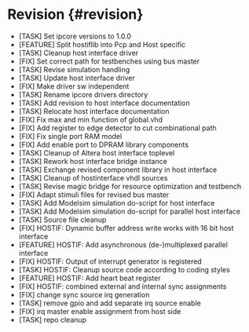 Revision {#revision}
========

- [TASK] Set ipcore versions to 1.0.0
- [FEATURE] Split hostiflib into Pcp and Host specific
- [TASK] Cleanup host interface driver
- [FIX] Set correct path for testbenches using bus master
- [TASK] Revise simulation handling
- [TASK] Update host interface driver
- [FIX] Make driver sw independent
- [TASK] Rename ipcore drivers directory
- [TASK] Add revision to host interface documentation
- [TASK] Relocate host interface documentation
- [FIX] Fix max and min function of global.vhd
- [FIX] Add register to edge detector to cut combinational path
- [FIX] Fix single port RAM model
- [FIX] Add enable port to DPRAM library components
- [TASK] Cleanup of Altera host interface toplevel
- [TASK] Rework host interface bridge instance
- [TASK] Exchange revised component library in host interface
- [TASK] Cleanup of hostinterface vhdl sources
- [TASK] Revise magic bridge for resource optimization and testbench
- [FIX] Adapt stimuli files for revised bus master
- [TASK] Add Modelsim simulation do-script for host interface
- [TASK] Add Modelsim simulation do-script for parallel host interface
- [TASK] Source file cleanup
- [FIX] HOSTIF: Dynamic buffer address write works with 16 bit host interface
- [FEATURE] HOSTIF: Add asynchronous (de-)multiplexed parallel interface
- [FIX] HOSTIF: Output of interrupt generator is registered
- [TASK] HOSTIF: Cleanup source code according to coding styles
- [FEATURE] HOSTIF: Add heart beat register
- [FIX] HOSTIF: combined external and internal sync assignments
- [FIX] change sync source irq generation
- [TASK] remove gpio and add separate irq source enable
- [FIX] irq master enable assignment from host side
- [TASK] repo cleanup
